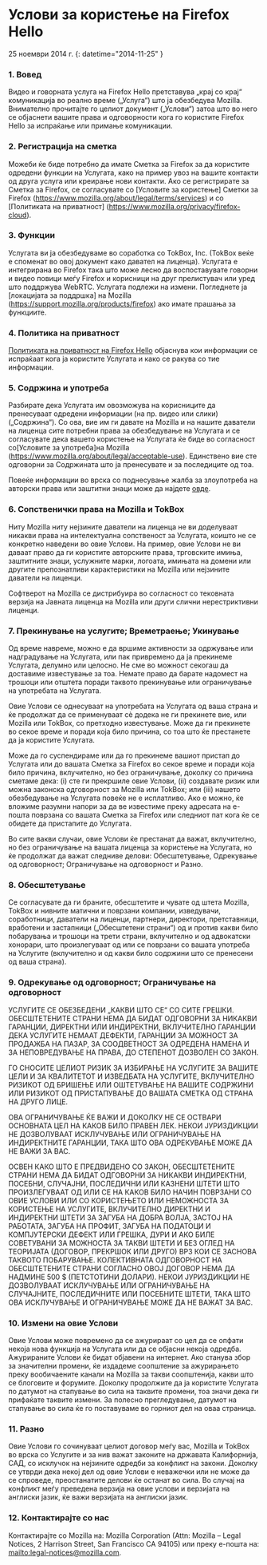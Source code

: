 # Услови за користење на Firefox Hello 

25 ноември 2014 г.
{: datetime="2014-11-25" }

### 1. Вовед 

Видео и говорната услуга на Firefox Hello претставува „крај со крај“ комуникација во реално време („Услуга“) што ја обезбедува Mozilla.  Внимателно прочитајте го целиот документ („Услови“) затоа што во него се објаснети вашите права и одговорности кога го користите Firefox Hello за испраќање или примање комуникации.

### 2. Регистрација на сметка

Можеби ќе биде потребно да имате Сметка за Firefox за да користите одредени функции на Услугата, како на пример увоз на вашите контакти од друга услуга или креирање нови контакти.  Ако се регистрирате за Сметка за Firefox, се согласувате со [Условите за користење] Сметки за Firefox (https://www.mozilla.org/about/legal/terms/services) и со [Политиката на приватност] (https://www.mozilla.org/privacy/firefox-cloud).

### 3. Функции

Услугата ви ја обезбедуваме во соработка со TokBox, Inc. (TokBox веќе е споменат во овој документ како давател на лиценца).  Услугата е интегрирана во Firefox така што може лесно да воспоставувате говорни и видео повици меѓу Firefox и корисници на друг прелистувач или уред што поддржува WebRTC.  Услугата подлежи на измени.  Погледнете ја [локацијата за поддршка] на Mozilla (https://support.mozilla.org/products/firefox) ако имате прашања за функциите. 

### 4. Политика на приватност

[Политиката на приватност на Firefox Hello](https://www.mozilla.org/privacy/) објаснува кои информации се испраќаат кога ја користите Услугата и како се ракува со тие информации.

### 5. Содржина и употреба 

Разбирате дека Услугата им овозможува на корисниците да пренесуваат одредени информации (на пр. видео или слики) („Содржина“).  Со ова, вие им ги давате на Mozilla и на нашите даватели на лиценца сите потребни права за обезбедување на Услугата и се согласувате дека вашето користење на Услугата ќе биде во согласност со[Условите за употреба]на Mozilla (https://www.mozilla.org/about/legal/acceptable-use). Единствено вие сте одговорни за Содржината што ја пренесувате и за последиците од тоа. 

Повеќе информации во врска со поднесување жалба за злоупотреба на авторски права или заштитни знаци може да најдете [овде](https://www.mozilla.org/about/legal/report-abuse/).

### 6. Сопственички права на Mozilla и TokBox

Ниту Mozilla ниту нејзините даватели на лиценца не ви доделуваат никакви права на интелектуална сопственост за Услугата, коишто не се конкретно наведени во овие Услови.  На пример, овие Услови не ви даваат право да ги користите авторските права, трговските имиња, заштитните знаци, услужните марки, логоата, имињата на домени или другите препознатливи карактеристики на Mozilla или нејзините даватели на лиценци.  

Софтверот на Mozilla се дистрибуира во согласност со тековната верзија на Јавната лиценца на Mozilla или други слични нерестриктивни лиценци.

### 7. Прекинување на услугите; Времетраење; Укинување

Од време навреме, можно е да вршиме активности за одржување или надградување на Услугата, или пак привремено да ја прекинеме Услугата, делумно или целосно. Не сме во можност секогаш да доставиме известување за тоа. Немате право да барате надомест на трошоци или отштета поради таквото прекинување или ограничување на употребата на Услугата.

Овие Услови се однесуваат на употребата на Услугата од ваша страна и ќе продолжат да се применуваат сѐ додека не ги прекинете вие, или Mozilla или TokBox, со претходно известување. Може да ги прекинете во секое време и поради која било причина, со тоа што ќе престанете да ја користите Услугата.

Може да го суспендираме или да го прекинеме вашиот пристап до Услугата или до вашата Сметка за Firefox во секое време и поради која било причина, вклучително, но без ограничување, доколку со причина сметаме дека: (i) сте ги прекршиле овие Услови, (ii) создавате ризик или можна законска одговорност за Mozilla или TokBox; или (iii) нашето обезбедување на Услугата повеќе не е исплатливо. Ако е можно, ќе вложиме разумни напори за да ве известиме преку адресата на е-пошта поврзана со вашата Сметка за Firefox или следниот пат кога ќе се обидете да пристапите до Услугата.

Во сите вакви случаи, овие Услови ќе престанат да важат, вклучително, но без ограничување на вашата лиценца за користење на Услугата, но ќе продолжат да важат следниве делови: Обесштетување, Одрекување од одговорност; Ограничување на одговорност и Разно.

### 8. Обесштетување

Се согласувате да ги браните, обесштетите и чувате од штета Mozilla, TokBox и нивните матични и поврзани компании, изведувачи, соработници, даватели на лиценци, партнери, директори, претставници, вработени и застапници („Обесштетени страни“) од и против какви било побарувања и трошоци на трети страни, вклучително и од адвокатски хонорари, што произлегуваат од или се поврзани со вашата употреба на Услугите (вклучително и од какви било содржини што се пренесени од ваша страна). 

### 9. Одрекување од одговорност; Ограничување на одговорност

УСЛУГИТЕ СЕ ОБЕЗБЕДЕНИ „КАКВИ ШТО СЕ“ СО СИТЕ ГРЕШКИ. ОБЕСШТЕТЕНИТЕ СТРАНИ НЕМА ДА БИДАТ ОДГОВОРНИ ЗА НИКАКВИ ГАРАНЦИИ, ДИРЕКТНИ ИЛИ ИНДИРЕКТНИ, ВКЛУЧИТЕЛНО ГАРАНЦИИ ДЕКА УСЛУГИТЕ НЕМААТ ДЕФЕКТИ, ГАРАНЦИИ ЗА МОЖНОСТ ЗА ПРОДАЖБА НА ПАЗАР, ЗА СООДВЕТНОСТ ЗА ОДРЕДЕНА НАМЕНА И ЗА НЕПОВРЕДУВАЊЕ НА ПРАВА, ДО СТЕПЕНОТ ДОЗВОЛЕН СО ЗАКОН.

ГО СНОСИТЕ ЦЕЛИОТ РИЗИК ЗА ИЗБИРАЊЕ НА УСЛУГИТЕ ЗА ВАШИТЕ ЦЕЛИ И ЗА КВАЛИТЕТОТ И ИЗВЕДБАТА НА УСЛУГИТЕ, ВКЛУЧИТЕЛНО РИЗИКОТ ОД БРИШЕЊЕ ИЛИ ОШТЕТУВАЊЕ НА ВАШИТЕ СОДРЖИНИ ИЛИ РИЗИКОТ ОД ПРИСТАПУВАЊЕ ДО ВАШАТА СМЕТКА ОД СТРАНА НА ДРУГО ЛИЦЕ.

ОВА ОГРАНИЧУВАЊЕ ЌЕ ВАЖИ И ДОКОЛКУ НЕ СЕ ОСТВАРИ ОСНОВНАТА ЦЕЛ НА КАКОВ БИЛО ПРАВЕН ЛЕК. НЕКОИ ЈУРИЗДИКЦИИ НЕ ДОЗВОЛУВААТ ИСКЛУЧУВАЊЕ ИЛИ ОГРАНИЧУВАЊЕ НА ИНДИРЕКТНИТЕ ГАРАНЦИИ, ТАКА ШТО ОВА ОДРЕКУВАЊЕ МОЖЕ ДА НЕ ВАЖИ ЗА ВАС.

ОСВЕН КАКО ШТО Е ПРЕДВИДЕНО СО ЗАКОН, ОБЕСШТЕТЕНИТЕ СТРАНИ НЕМА ДА БИДАТ ОДГОВОРНИ ЗА НИКАКВИ ИНДИРЕКТНИ, ПОСЕБНИ, СЛУЧАЈНИ, ПОСЛЕДИЧНИ ИЛИ КАЗНЕНИ ШТЕТИ ШТО ПРОИЗЛЕГУВААТ ОД ИЛИ СЕ НА КАКОВ БИЛО НАЧИН ПОВРЗАНИ СО ОВИЕ УСЛОВИ ИЛИ СО КОРИСТЕЊЕТО ИЛИ НЕМОЖНОСТА ЗА КОРИСТЕЊЕ НА УСЛУГИТЕ, ВКЛУЧИТЕЛНО ДИРЕКТНИ И ИНДИРЕКТНИ ШТЕТИ ЗА ЗАГУБА НА ДОБРА ВОЛЈА, ЗАСТОЈ НА РАБОТАТА, ЗАГУБА НА ПРОФИТ, ЗАГУБА НА ПОДАТОЦИ И КОМПЈУТЕРСКИ ДЕФЕКТ ИЛИ ГРЕШКА, ДУРИ И АКО БИЛЕ СОВЕТУВАНИ ЗА МОЖНОСТА ЗА ТАКВИ ШТЕТИ И БЕЗ ОГЛЕД НА ТЕОРИЈАТА (ДОГОВОР, ПРЕКРШОК ИЛИ ДРУГО) ВРЗ КОИ СЕ ЗАСНОВА ТАКВОТО ПОБАРУВАЊЕ. КОЛЕКТИВНАТА ОДГОВОРНОСТ НА ОБЕСШТЕТЕНИТЕ СТРАНИ СОГЛАСНО ОВОЈ ДОГОВОР НЕМА ДА НАДМИНЕ 500 $ (ПЕТСТОТИНИ ДОЛАРИ). НЕКОИ ЈУРИЗДИКЦИИ НЕ ДОЗВОЛУВААТ ИСКЛУЧУВАЊЕ ИЛИ ОГРАНИЧУВАЊЕ НА СЛУЧАЈНИТЕ, ПОСЛЕДИЧНИТЕ ИЛИ ПОСЕБНИТЕ ШТЕТИ, ТАКА ШТО ОВА ИСКЛУЧУВАЊЕ И ОГРАНИЧУВАЊЕ МОЖЕ ДА НЕ ВАЖАТ ЗА ВАС.

### 10. Измени на овие Услови

Овие Услови може повремено да се ажурираат со цел да се опфати некоја нова функција на Услугата или да се објасни некоја одредба. Ажурираните Услови ќе бидат објавени на интернет. Ако станува збор за значителни промени, ќе издадеме соопштение за ажурирањето преку вообичаените канали на Mozilla за такви соопштенија, какви што се блоговите и форумите. Доколку продолжите да ја користите Услугата по датумот на стапување во сила на таквите промени, тоа значи дека ги прифаќате таквите измени. За полесно прегледување, датумот на стапување во сила ќе го поставуваме во горниот дел на оваа страница.

### 11. Разно

Овие Услови го сочинуваат целиот договор меѓу вас, Mozilla и TokBox во врска со Услугите и за нив важат законите на државата Калифорнија, САД, со исклучок на нејзините одредби за конфликт на закони. Доколку се утврди дека некој дел од овие Услови е неважечки или не може да се спроведе, преостанатите делови ќе останат во сила. Во случај на конфликт меѓу преведена верзија на овие услови и верзијата на англиски јазик, ќе важи верзијата на англиски јазик.

### 12. Контактирајте со нас

Контактирајте со Mozilla на: Mozilla Corporation (Attn: Mozilla – Legal Notices, 2 Harrison Street, San Francisco CA 94105) или преку е-пошта на: <mailto:legal-notices@mozilla.com>.
